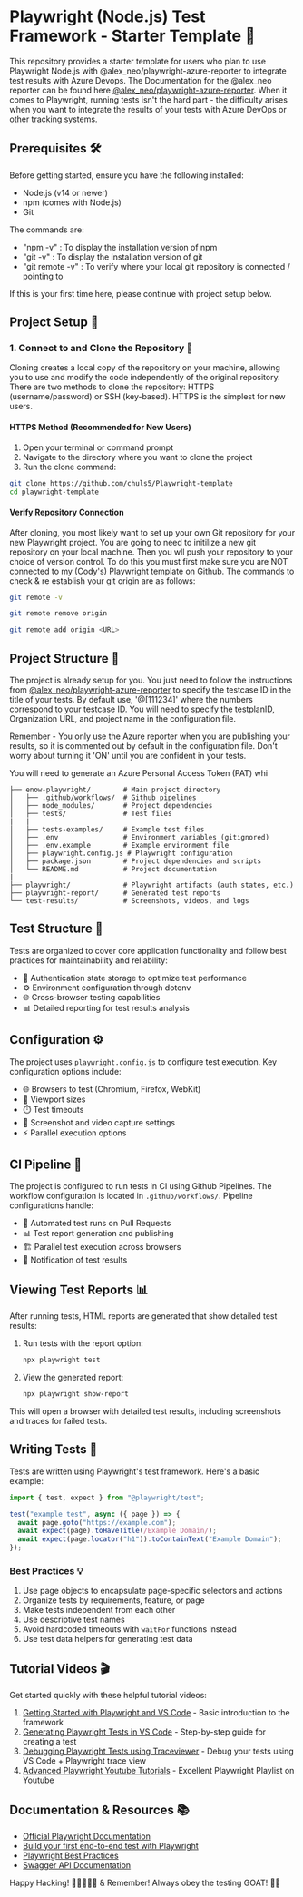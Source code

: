 # Playwright (Node.js) Test Framework - Starter Template 🚀

This repository provides a starter template for users who plan to use Playwright Node.js with @alex_neo/playwright-azure-reporter to integrate test results with Azure Devops. The Documentation for the @alex_neo reporter can be found here [@alex_neo/playwright-azure-reporter](https://www.npmjs.com/package/@alex_neo/playwright-azure-reporter). When it comes to Playwright, running tests isn't the hard part - the difficulty arises when you want to integrate the results of your tests with Azure DevOps or other tracking systems.

## Prerequisites 🛠️

Before getting started, ensure you have the following installed:

- Node.js (v14 or newer)
- npm (comes with Node.js)
- Git

The commands are:

- "npm -v" : To display the installation version of npm
- "git -v" : To display the installation version of git
- "git remote -v" : To verify where your local git repository is connected / pointing to

If this is your first time here, please continue with project setup below.

## Project Setup 🔧

### 1. Connect to and Clone the Repository 📁

Cloning creates a local copy of the repository on your machine, allowing you to use and modify the code independently of the original repository.
There are two methods to clone the repository: HTTPS (username/password) or SSH (key-based). HTTPS is the simplest for new users.

#### HTTPS Method (Recommended for New Users)

1. Open your terminal or command prompt
2. Navigate to the directory where you want to clone the project
3. Run the clone command:

```bash
git clone https://github.com/chuls5/Playwright-template
cd playwright-template
```

#### Verify Repository Connection

After cloning, you most likely want to set up your own Git repository for your new Playwright project. You are going to need to initilize a new git repository on your local machine. Then you wll push your repository to your choice of version control. To do this you must first make sure you are NOT connected to my (Cody's) Playwright template on Github. The commands to check & re establish your git origin are as follows:

```bash
git remote -v

git remote remove origin

git remote add origin <URL>
```

## Project Structure 📁

The project is already setup for you. You just need to follow the instructions from [@alex_neo/playwright-azure-reporter](https://www.npmjs.com/package/@alex_neo/playwright-azure-reporter) to specify the testcase ID in the title of your tests. By default use, '@[111234]' where the numbers correspond to your testcase ID. You will need to specify the testplanID, Organization URL, and project name in the configuration file.

Remember - You only use the Azure reporter when you are publishing your results, so it is commented out by default in the configuration file. Don't worry about turning it 'ON' until you are confident in your tests.

You will need to generate an Azure Personal Access Token (PAT) whi

```
├── enow-playwright/        # Main project directory
│   ├── .github/workflows/  # Github pipelines
│   ├── node_modules/       # Project dependencies
│   ├── tests/              # Test files
|   |
│   ├── tests-examples/     # Example test files
│   ├── .env                # Environment variables (gitignored)
│   ├── .env.example        # Example environment file
│   ├── playwright.config.js # Playwright configuration
│   ├── package.json        # Project dependencies and scripts
│   └── README.md           # Project documentation
|
├── playwright/             # Playwright artifacts (auth states, etc.)
├── playwright-report/      # Generated test reports
└── test-results/           # Screenshots, videos, and logs
```

## Test Structure 🧪

Tests are organized to cover core application functionality and follow best practices for maintainability and reliability:

- 🔑 Authentication state storage to optimize test performance
- ⚙️ Environment configuration through dotenv
- 🌐 Cross-browser testing capabilities
- 📊 Detailed reporting for test results analysis

## Configuration ⚙️

The project uses `playwright.config.js` to configure test execution. Key configuration options include:

- 🌐 Browsers to test (Chromium, Firefox, WebKit)
- 📱 Viewport sizes
- ⏱️ Test timeouts
- 📸 Screenshot and video capture settings
- ⚡ Parallel execution options

## CI Pipeline 🔄

The project is configured to run tests in CI using Github Pipelines. The workflow configuration is located in `.github/workflows/`. Pipeline configurations handle:

- 🔄 Automated test runs on Pull Requests
- 📊 Test report generation and publishing
- 🏗️ Parallel test execution across browsers
- 🔔 Notification of test results

## Viewing Test Reports 📊

After running tests, HTML reports are generated that show detailed test results:

1. Run tests with the report option:

   ```bash
   npx playwright test
   ```

2. View the generated report:
   ```bash
   npx playwright show-report
   ```

This will open a browser with detailed test results, including screenshots and traces for failed tests.

## Writing Tests 📝

Tests are written using Playwright's test framework. Here's a basic example:

```javascript
import { test, expect } from "@playwright/test";

test("example test", async ({ page }) => {
  await page.goto("https://example.com");
  await expect(page).toHaveTitle(/Example Domain/);
  await expect(page.locator("h1")).toContainText("Example Domain");
});
```

### Best Practices 💡

1. Use page objects to encapsulate page-specific selectors and actions
2. Organize tests by requirements, feature, or page
3. Make tests independent from each other
4. Use descriptive test names
5. Avoid hardcoded timeouts with `waitFor` functions instead
6. Use test data helpers for generating test data

## Tutorial Videos 🎬

Get started quickly with these helpful tutorial videos:

1. [Getting Started with Playwright and VS Code](https://www.youtube.com/watch?v=Xz6lhEzgI5I) - Basic introduction to the framework
2. [Generating Playwright Tests in VS Code](https://www.youtube.com/watch?v=5XIZPqKkdBA) - Step-by-step guide for creating a test
3. [Debugging Playwright Tests using Traceviewer](https://www.youtube.com/watch?v=yP6AnTxC34s) - Debug your tests using VS Code + Playwright trace view
4. [Advanced Playwright Youtube Tutorials](https://www.youtube.com/watch?v=ePy0Xl-JpRg&list=PLUDwpEzHYYLsw33jpra65LIvX1nKWpp7-&index=3) - Excellent Playwright Playlist on Youtube

## Documentation & Resources 📚

- [Official Playwright Documentation](https://playwright.dev/docs/intro)
- [Build your first end-to-end test with Playwright](https://learn.microsoft.com/en-us/training/modules/build-with-playwright/)
- [Playwright Best Practices](https://playwright.dev/docs/best-practices)
- [Swagger API Documentation](https://api.dev-encounterservices.com/api/v2/swagger#)

Happy Hacking! 🚀👩‍💻👨‍💻 & Remember! Always obey the testing GOAT! 🐐🐐
